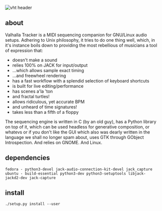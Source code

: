 ![vht header](/data/vht_header.png)
## about
Valhalla Tracker is a MIDI sequencing companion
for GNU/Linux audio setups. Adhering to Unix philosophy,
it tries to do one thing well, which, in it's instance boils
down to providing the most rebellious of musicians
a tool of expression that:

- doesn't make a sound
- relies 100% on JACK for input/output
- ...which allows sample exact timing
- ...and freewheel rendering
- has a fast workflow with a splendid selection of keyboard shortcuts 
- is built for live editing/performance
- has scenes a'la 'ton
- and fractal turtles!
- allows ridiculous, yet accurate BPM
- and unheard of time signatures!
- takes less than a fifth of a floppy

The sequencing engine is written in C (by an old guy), has a Python library on top
of it, which can be used headless for generative composition, or whatevs
or if you don't like the GUI which also was dearly written in the
language we shall no longer spam about, uses GTK through GObject Introspection.
And relies on GNOME. And Linux.

## dependencies
```
fedora - python3-devel jack-audio-connection-kit-devel jack_capture
ubuntu - build-essential python3-dev python3-setuptools libjack-jackd2-dev jack-capture
```

## install
```
./setup.py install --user
```
